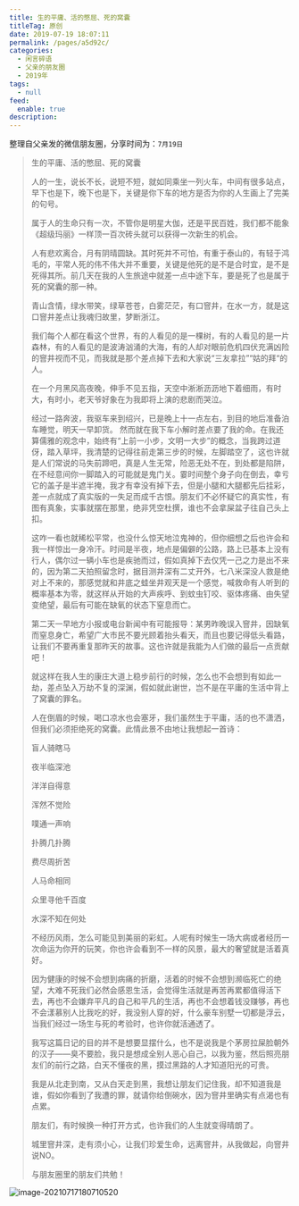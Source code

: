 ```yaml
---
title: 生的平庸、活的憋屈、死的窝囊
titleTag: 原创
date: 2019-07-19 18:07:11
permalink: /pages/a5d92c/
categories: 
  - 闲言碎语
  - 父亲的朋友圈
  - 2019年
tags: 
  - null
feed: 
  enable: true
description: 
---
```

整理自父亲发的微信朋友圈，分享时间为：`7月19日`



> 生的平庸、活的憋屈、死的窝囊
>
> 
>
> 人的一生，说长不长，说短不短，就如同乘坐一列火车，中间有很多站点，早下也是下，晚下也是下，关键是你下车的地方是否为你的人生画上了完美的句号。
>
> 属于人的生命只有一次，不管你是明星大伽，还是平民百姓，我们都不能象《超级玛丽》一样顶一百次砖头就可以获得一次新生的机会。
>
> 人有悲欢离合，月有阴晴圆缺。其时死并不可怕，有重于泰山的，有轻于鸿毛的，平常人死的伟不伟大并不重要，关键是他死的是不是合时宜，是不是死得其所。前几天在我的人生旅途中就差一点中途下车，要是死了也是属于死的窝囊的那一种。
>
> 青山含情，绿水带笑，绿草苍苍，白雾茫茫，有口窨井，在水一方，就是这口窨井差点让我魂归故里，梦断浙江。
>
> 我们每个人都在看这个世界，有的人看见的是一棵树，有的人看见的是一片森林，有的人看见的是波涛汹涌的大海，有的人却对眼前危机四伏充满凶险的窨井视而不见，而我就是那个差点掉下去和大家说“三友拿拉”“姑的拜“的人。
>
> 在一个月黑风高夜晚，伸手不见五指，天空中淅淅沥沥地下着细雨，有时大，有时小，老天爷好象在为我即将上演的悲剧而哭泣。
>
> 经过一路奔波，我驱车来到绍兴，已是晚上十一点左右，到目的地后准备泊车睡觉，明天一早卸货。
> 然而就在我下车小解时差点要了我的命。在我还算儒雅的观念中，始终有“上前一小步，文明一大步”的概念，当我跨过道伢，踏入草坪，我清楚的记得往前走第三步的时候，左脚踏空了，这也许就是人们常说的马失前蹄吧，真是人生无常，险恶无处不在，到处都是陷阱，在不经意间你一脚踏入的可能就是鬼门关。霎时间整个身子向在倒去，幸亏它的盖子是半遮半掩，我才有幸没有掉下去，但是小腿和大腿都先后挂彩，差一点就成了真实版的一失足而成千古恨。朋友们不必怀疑它的真实性，有图有真象，实事就摆在那里，绝非凭空杜撰，谁也不会拿屎盆子往自己头上扣。
>
> 这咋一看也就稀松平常，也没什么惊天地泣鬼神的，但你细想之后也许会和我一样惊出一身冷汗。时间是半夜，地点是偏僻的公路，路上已基本上没有行人，偶尔过一辆小车也是疾驰而过，假如真掉下去仅凭一己之力是出不来的，因为第二天拍照留念时，据目测井深有二丈开外，七八米深没人救是绝对上不来的，那感觉就和井底之蛙坐井观天是一个感觉，喊救命有人听到的概率基本为零，就这样从开始的大声疾呼、到蚊虫钉咬、驱体疼痛、由失望变绝望，最后有可能在缺氧的状态下窒息而亡。
>
> 第二天一早地方小报或电台新闻中有可能报导：某男昨晚误入窨井，因缺氧而窒息身亡，希望广大市民不要光顾着抬头看天，而且也要记得低头看路，让我们不要再重复那昨天的故事。这也许就是我能为人们做的最后一点贡献吧！
>
> 就这样在我人生的康庄大道上稳步前行的时候，怎么也不会想到有如此一劫，差点坠入万劫不复的深渊，假如就此谢世，岂不是在平庸的生活中背上了窝囊的罪名。
>
> 人在倒眉的时候，喝口凉水也会塞牙，我们虽然生于平庸，活的也不潇洒，但我们必须拒绝死的窝囊。此情此景不由地让我想起一首诗：
>
> 
>
> 盲人骑瞎马
>
> 夜半临深池
>
> 洋洋自得意
>
> 浑然不觉险
>
> 噗通一声响
>
> 扑腾几扑腾
>
> 费尽周折苦
>
> 人马命相同
>
> 众里寻他千百度
>
> 水深不知在何处
>
> 
>
> 
>
> 不经历风雨，怎么可能见到美丽的彩虹。人呢有时候生一场大病或者经历一次命运为你开的玩笑，你也许会看到不一样的风景，最大的奢望就是活着真好。
>
> 因为健康的时候不会想到病痛的折磨，活着的时候不会想到濒临死亡的绝望，大难不死我们必然会感恩生活，会觉得生活就是再苦再累都值得活下去，再也不会嫌弃平凡的自己和平凡的生活，再也不会想着钱没赚够，再也不会漾慕别人比我吃的好，我没别人穿的好，什么豪车别墅一切都是浮云，当我们经过一场生与死的考验时，也许你就活通透了。
>
> 我写这篇日记的目的并不是想要显摆什么，也不是说我是个茅房拉屎脸朝外的汉子——臭不要脸，我只是想成全别人恶心自己，以我为鉴，然后照亮朋友们的前行之路，白天不懂夜的黑，摸过黑路的人才知道阳光的可贵。
>
> 我是从北走到南，又从白天走到黑，我想让朋友们记住我，却不知道我是谁，假如你看到了我遭的罪，就请你给倒碗水，因为窨井里确实有点渴也有点累。
>
> 朋友们，有时候换一种打开方式，也许我们的人生就变得晴朗了。
>
> 城里窨井深，走有须小心，让我们珍爱生命，远离窨井，从我做起，向窨井说NO。
>
> 
>
> 与朋友圈里的朋友们共勉！

![image-20210717180710520](http://t.eryajf.net/imgs/2021/09/55146c966101d354.jpg)